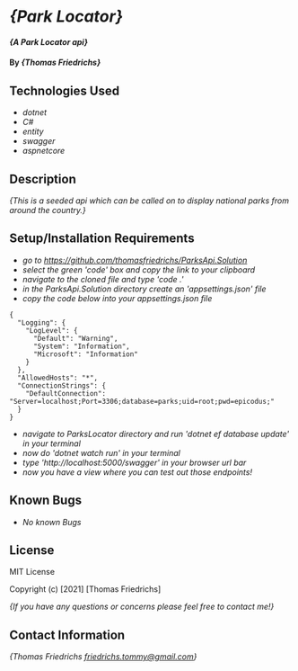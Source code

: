 # _{Park Locator}_

#### _{A Park Locator api}_

#### By _**{Thomas Friedrichs}**_

## Technologies Used

* _dotnet_
* _C#_
* _entity_
* _swagger_
* _aspnetcore_

## Description

_{This is a seeded api which can be called on to display national parks from around the country.}_

## Setup/Installation Requirements

* _go to https://github.com/thomasfriedrichs/ParksApi.Solution_
* _select the green 'code' box and copy the link to your clipboard_
* _navigate to the cloned file and type 'code .'_
* _in the ParksApi.Solution directory create an 'appsettings.json' file_
* _copy the code below into your appsettings.json file_
```
{
  "Logging": {
    "LogLevel": {
      "Default": "Warning",
      "System": "Information",
      "Microsoft": "Information"
    }
  },
  "AllowedHosts": "*",
  "ConnectionStrings": {
    "DefaultConnection": "Server=localhost;Port=3306;database=parks;uid=root;pwd=epicodus;"
  }
}
```
* _navigate to ParksLocator directory and run 'dotnet ef database update' in your terminal_
* _now do 'dotnet watch run' in your terminal_
* _type 'http://localhost:5000/swagger' in your browser url bar_
* _now you have a view where you can test out those endpoints!_
## Known Bugs

* _No known Bugs_

## License

MIT License

Copyright (c) [2021] [Thomas Friedrichs]

_{If you have any questions or concerns please feel free to contact me!}_

## Contact Information

_{Thomas Friedrichs friedrichs.tommy@gmail.com}_
